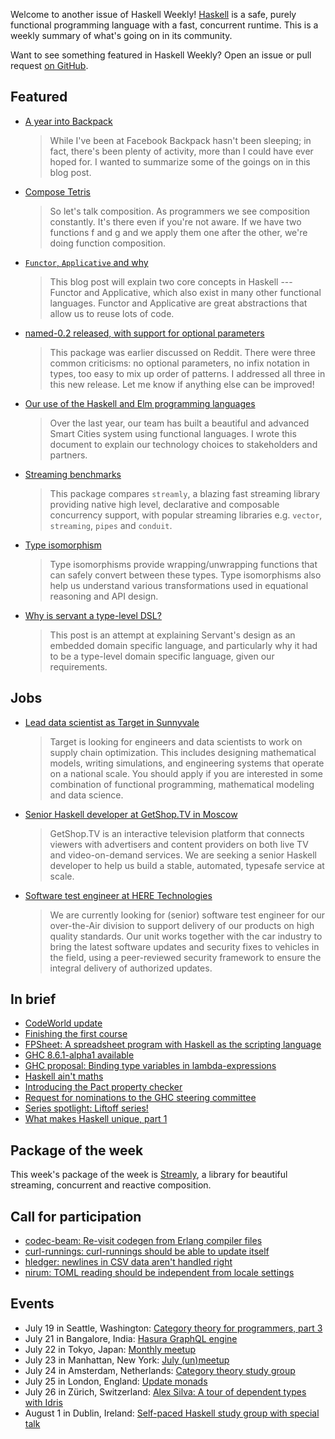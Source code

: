 <!-- 2018-07-19 -->

Welcome to another issue of Haskell Weekly!
[Haskell](https://www.haskell.org) is a safe, purely functional programming language with a fast, concurrent runtime.
This is a weekly summary of what's going on in its community.

Want to see something featured in Haskell Weekly?
Open an issue or pull request [on GitHub](https://github.com/haskellweekly/haskellweekly.github.io).

## Featured

-   [A year into Backpack](http://blog.ezyang.com/2018/07/a-year-into-backpack/)

    > While I've been at Facebook Backpack hasn't been sleeping; in fact, there's been plenty of activity, more than I could have ever hoped for. I wanted to summarize some of the goings on in this blog post.

-   [Compose Tetris](https://medium.com/@fintan.halpenny/compose-tetris-196b70035aff)

    > So let's talk composition. As programmers we see composition constantly. It's there even if you're not aware. If we have two functions f and g and we apply them one after the other, we're doing function composition.

-   [`Functor`, `Applicative` and why](https://medium.com/axiomzenteam/functor-applicative-and-why-8a08f1048d3d)

    > This blog post will explain two core concepts in Haskell --- Functor and Applicative, which also exist in many other functional languages. Functor and Applicative are great abstractions that allow us to reuse lots of code.

-   [named-0.2 released, with support for optional parameters](https://np.reddit.com/r/haskell/comments/8zl0rf/ann_named02_released_with_support_for_optional/)

    > This package was earlier discussed on Reddit. There were three common criticisms: no optional parameters, no infix notation in types, too easy to mix up order of patterns. I addressed all three in this new release. Let me know if anything else can be improved!

-   [Our use of the Haskell and Elm programming languages](https://www.sanityinc.com/articles/why-we-use-haskell-and-elm/)

    > Over the last year, our team has built a beautiful and advanced Smart Cities system using functional languages. I wrote this document to explain our technology choices to stakeholders and partners.

-   [Streaming benchmarks](https://github.com/composewell/streaming-benchmarks/tree/eec7b2cc77eac7bf506ccb12004c8550bf933de4)

    > This package compares `streamly`, a blazing fast streaming library providing native high level, declarative and composable concurrency support, with popular streaming libraries e.g. `vector`, `streaming`, `pipes` and `conduit`.

-   [Type isomorphism](https://kseo.github.io/posts/2016-12-25-type-isomorphism.html)

    > Type isomorphisms provide wrapping/unwrapping functions that can safely convert between these types. Type isomorphisms also help us understand various transformations used in equational reasoning and API design.

-   [Why is servant a type-level DSL?](https://haskell-servant.github.io/posts/2018-07-12-servant-dsl-typelevel.html)

    > This post is an attempt at explaining Servant's design as an embedded domain specific language, and particularly why it had to be a type-level domain specific language, given our requirements.

## Jobs

-   [Lead data scientist as Target in Sunnyvale](https://jobs.target.com/job/sunnyvale/lead-data-scientist-haskell/1118/8215033)

    > Target is looking for engineers and data scientists to work on supply chain optimization. This includes designing mathematical models, writing simulations, and engineering systems that operate on a national scale. You should apply if you are interested in some combination of functional programming, mathematical modeling and data science.

-   [Senior Haskell developer at GetShop.TV in Moscow](http://getshop.tv/ourteam/sr-haskell-developer/)

    > GetShop.TV is an interactive television platform that connects viewers with advertisers and content providers on both live TV and video-on-demand services. We are seeking a senior Haskell developer to help us build a stable, automated, typesafe service at scale.

-   [Software test engineer at HERE Technologies](https://www.here.com/en/careers/jobs/21383/sr-software-test-engineerhaskell-over-air-technology-mf)

    > We are currently looking for (senior) software test engineer for our over-the-Air division to support delivery of our products on high quality standards. Our unit works together with the car industry to bring the latest software updates and security fixes to vehicles in the field, using a peer-reviewed security framework to ensure the integral delivery of authorized updates.

## In brief

-   [CodeWorld update](https://medium.com/@cdsmithus/codeworld-update-july-14-2018-9fa5a2c27102)
-   [Finishing the first course](https://typeclasses.com/news/2018-07-finishing-course)
-   [FPSheet: A spreadsheet program with Haskell as the scripting language](https://github.com/RKlompUU/fpsheet/tree/532a55c92b57ab8153b56fd006d69455a16739e7)
-   [GHC 8.6.1-alpha1 available](https://mail.haskell.org/pipermail/ghc-devs/2018-July/016007.html)
-   [GHC proposal: Binding type variables in lambda-expressions](https://github.com/goldfirere/ghc-proposals/blob/c4cc2501248cefc1ada63a21742a076dd57ae9dc/proposals/0000-type-lambda.rst)
-   [Haskell ain't maths](https://danghica.blogspot.com/2018/07/haskell-aint-maths.html)
-   [Introducing the Pact property checker](https://blog.monic.co/introducing-the-pact-property-checker/)
-   [Request for nominations to the GHC steering committee](https://mail.haskell.org/pipermail/haskell/2018-July/025491.html)
-   [Series spotlight: Liftoff series!](https://mmhaskell.com/blog/2018/7/16/series-spotlight-liftoff-series)
-   [What makes Haskell unique, part 1](https://dzone.com/articles/what-makes-haskell-unique)

## Package of the week

This week's package of the week is [Streamly](https://hackage.haskell.org/package/streamly-0.4.1),
a library for beautiful streaming, concurrent and reactive composition.

## Call for participation

-   [codec-beam: Re-visit codegen from Erlang compiler files](https://github.com/hkgumbs/codec-beam/issues/48)
-   [curl-runnings: curl-runnings should be able to update itself](https://github.com/aviaviavi/curl-runnings/issues/28)
-   [hledger: newlines in CSV data aren't handled right](https://github.com/simonmichael/hledger/issues/841)
-   [nirum: TOML reading should be independent from locale settings](https://github.com/spoqa/nirum/issues/290)

## Events

-   July 19 in Seattle, Washington: [Category theory for programmers, part 3](https://www.meetup.com/SEAHUG/events/252668089/)
-   July 21 in Bangalore, India: [Hasura GraphQL engine](https://www.meetup.com/fosscafe/events/252509919/)
-   July 22 in Tokyo, Japan: [Monthly meetup](https://www.meetup.com/Tokyo-Haskell-Meetup/events/251847120/)
-   July 23 in Manhattan, New York: [July (un)meetup](https://www.meetup.com/ny-purescript/events/252632980/)
-   July 24 in Amsterdam, Netherlands: [Category theory study group](https://www.meetup.com/fp-ams/events/252164249/)
-   July 25 in London, England: [Update monads](https://www.meetup.com/London-Haskell/events/252663087/)
-   July 26 in Z&#xfc;rich, Switzerland: [Alex Silva: A tour of dependent types with Idris](https://www.meetup.com/HaskellerZ/events/251632689/)
-   August 1 in Dublin, Ireland: [Self-paced Haskell study group with special talk](https://www.meetup.com/haskell-dublin-meetup/events/252468400/)
